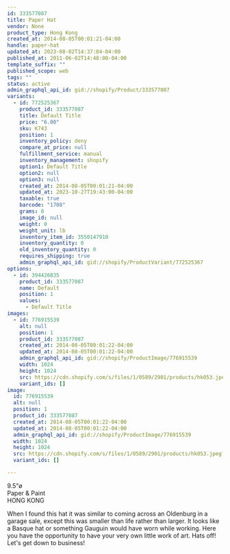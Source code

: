 ```yaml
---
id: 333577087
title: Paper Hat
vendor: None
product_type: Hong Kong
created_at: 2014-08-05T00:01:21-04:00
handle: paper-hat
updated_at: 2023-08-02T14:37:04-04:00
published_at: 2011-06-02T14:48:00-04:00
template_suffix: ""
published_scope: web
tags: ""
status: active
admin_graphql_api_id: gid://shopify/Product/333577087
variants:
  - id: 772525367
    product_id: 333577087
    title: Default Title
    price: "6.00"
    sku: K743
    position: 1
    inventory_policy: deny
    compare_at_price: null
    fulfillment_service: manual
    inventory_management: shopify
    option1: Default Title
    option2: null
    option3: null
    created_at: 2014-08-05T00:01:21-04:00
    updated_at: 2023-10-27T19:43:00-04:00
    taxable: true
    barcode: "1708"
    grams: 0
    image_id: null
    weight: 0
    weight_unit: lb
    inventory_item_id: 3550147910
    inventory_quantity: 0
    old_inventory_quantity: 0
    requires_shipping: true
    admin_graphql_api_id: gid://shopify/ProductVariant/772525367
options:
  - id: 394426835
    product_id: 333577087
    name: Default
    position: 1
    values:
      - Default Title
images:
  - id: 776915539
    alt: null
    position: 1
    product_id: 333577087
    created_at: 2014-08-05T00:01:22-04:00
    updated_at: 2014-08-05T00:01:22-04:00
    admin_graphql_api_id: gid://shopify/ProductImage/776915539
    width: 1024
    height: 1024
    src: https://cdn.shopify.com/s/files/1/0589/2901/products/hk053.jpeg?v=1407211282
    variant_ids: []
image:
  id: 776915539
  alt: null
  position: 1
  product_id: 333577087
  created_at: 2014-08-05T00:01:22-04:00
  updated_at: 2014-08-05T00:01:22-04:00
  admin_graphql_api_id: gid://shopify/ProductImage/776915539
  width: 1024
  height: 1024
  src: https://cdn.shopify.com/s/files/1/0589/2901/products/hk053.jpeg?v=1407211282
  variant_ids: []

---
```


9.5"ø   
Paper & Paint  
HONG KONG 

When I found this hat it was similar to coming across an Oldenburg in a garage sale, except this was smaller than life rather than larger. It looks like a Basque hat or something Gauguin would have worn while working. Here you have the opportunity to have your very own little work of art. Hats off! Let's get down to business!